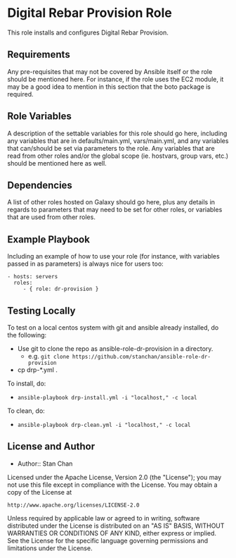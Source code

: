 Digital Rebar Provision Role
=========

This role installs and configures Digital Rebar Provision.

Requirements
------------

Any pre-requisites that may not be covered by Ansible itself or the role should be mentioned here. For instance, if the role uses the EC2 module, it may be a good idea to mention in this section that the boto package is required.

Role Variables
--------------

A description of the settable variables for this role should go here, including any variables that are in defaults/main.yml, vars/main.yml, and any variables that can/should be set via parameters to the role. Any variables that are read from other roles and/or the global scope (ie. hostvars, group vars, etc.) should be mentioned here as well.

Dependencies
------------

A list of other roles hosted on Galaxy should go here, plus any details in regards to parameters that may need to be set for other roles, or variables that are used from other roles.

Example Playbook
----------------

Including an example of how to use your role (for instance, with variables passed in as parameters) is always nice for users too:

    - hosts: servers
      roles:
         - { role: dr-provision }


Testing Locally
---------------


To test on a local centos system with git and ansible already installed, do the following:

* Use git to clone the repo as ansible-role-dr-provision in a directory.
  * e.g. `git clone https://github.com/stanchan/ansible-role-dr-provision`
* cp drp-*.yml .

To install, do:

* `ansible-playbook drp-install.yml -i "localhost," -c local`

To clean, do:

* `ansible-playbook drp-clean.yml -i "localhost," -c local`


License and Author
------------------

* Author:: Stan Chan

Licensed under the Apache License, Version 2.0 (the "License");
you may not use this file except in compliance with the License.
You may obtain a copy of the License at

    http://www.apache.org/licenses/LICENSE-2.0

Unless required by applicable law or agreed to in writing, software
distributed under the License is distributed on an "AS IS" BASIS,
WITHOUT WARRANTIES OR CONDITIONS OF ANY KIND, either express or implied.
See the License for the specific language governing permissions and
limitations under the License.

